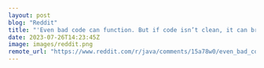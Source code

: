 ```yaml
---
layout: post
blog: "Reddit"
title: "'Even bad code can function. But if code isn’t clean, it can bring a development organization to its knees.'"
date: 2023-07-26T14:23:45Z
image: images/reddit.png
remote_url: "https://www.reddit.com/r/java/comments/15a78w0/even_bad_code_can_function_but_if_code_isnt_clean/"
---
```


